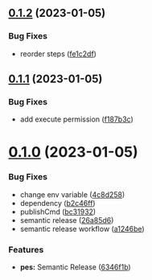 ## [0.1.2](https://github.com/StanislavBolshakov/ha-pes/compare/v0.1.1...v0.1.2) (2023-01-05)


### Bug Fixes

* reorder steps ([fe1c2df](https://github.com/StanislavBolshakov/ha-pes/commit/fe1c2dfc9f7c37a6f2f3f1986ea618fcb37287c4))

## [0.1.1](https://github.com/StanislavBolshakov/ha-pes/compare/v0.1.0...v0.1.1) (2023-01-05)


### Bug Fixes

* add execute permission ([f187b3c](https://github.com/StanislavBolshakov/ha-pes/commit/f187b3c8737274206f33c799076e9af81e39e5dd))

# [0.1.0](https://github.com/StanislavBolshakov/ha-pes/compare/v0.0.1...v0.1.0) (2023-01-05)


### Bug Fixes

* change env variable ([4c8d258](https://github.com/StanislavBolshakov/ha-pes/commit/4c8d2582ac3ead067e44f77dd9918b7a62a8fa0e))
* dependency ([b2c46ff](https://github.com/StanislavBolshakov/ha-pes/commit/b2c46ff0247e50b79c7667465c5ad3b41581f74a))
* publishCmd ([bc31932](https://github.com/StanislavBolshakov/ha-pes/commit/bc31932c0ee587c277ac1ec053bb249d2caa5a92))
* semantic release ([26a85d6](https://github.com/StanislavBolshakov/ha-pes/commit/26a85d6a32970e52cf333b0574921f145d5581a9))
* semantic release workflow ([a1246be](https://github.com/StanislavBolshakov/ha-pes/commit/a1246be955bb4ccd181571dedd0e77dcecf44ee1))


### Features

* **pes:** Semantic Release ([6346f1b](https://github.com/StanislavBolshakov/ha-pes/commit/6346f1bebf37c1e57fc0071a3bf39fe6fc645484))
